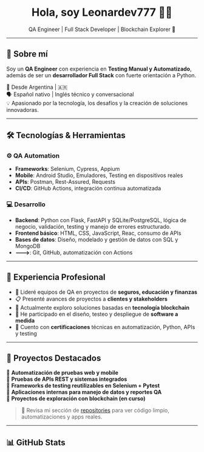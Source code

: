 <h1 align="center">Hola, soy Leonardev777 👨‍💻</h1>
<p align="center">QA Engineer | Full Stack Developer | Blockchain Explorer 🚀</p>

---

## 📌 Sobre mí

Soy un **QA Engineer** con experiencia en **Testing Manual y Automatizado**, además de ser un **desarrollador Full Stack** con fuerte orientación a Python.

📍 Desde Argentina | 🇦🇷  
🗣️ Español nativo | Inglés técnico y conversacional  
💡 Apasionado por la tecnología, los desafíos y la creación de soluciones innovadoras.

---

## 🛠️ Tecnologías & Herramientas

### ⚙️ QA Automation

- **Frameworks**: Selenium, Cypress, Appium
- **Mobile**: Android Studio, Emuladores, Testing en dispositivos reales
- **APIs**: Postman, Rest-Assured, Requests
- **CI/CD**: GitHub Actions, integración continua automatizada

### 💻 Desarrollo

- **Backend**: Python con Flask, FastAPI y SQLite/PostgreSQL, lógica de negocio, validación, testing y manejo de errores estructurado.
- **Frontend básico**: HTML, CSS, JavaScript, Reac, consumo de APIs
- **Bases de datos**: Diseño, modelado y gestión de datos con SQL y MongoDB
- **--->**: Git, GitHub, automatización con Actions

---

## 🧠 Experiencia Profesional

- 🧪 Lideré equipos de QA en proyectos de **seguros, educación y finanzas**
- 📋 Presenté avances de proyectos a **clientes y stakeholders**
- 🧱 Actualmente exploro soluciones basadas en **tecnología blockchain**
- 🧰 He participado en el diseño, testeo y despliegue de **software a medida**
- 🏅 Cuento con **certificaciones** técnicas en automatización, Python, APIs y testing

---

## 🚀 Proyectos Destacados

🔹 **Automatización de pruebas web y mobile**  
🔹 **Pruebas de APIs REST y sistemas integrados**  
🔹 **Frameworks de testing reutilizables en Selenium + Pytest**  
🔹 **Aplicaciones internas para manejo de datos y reportes QA**  
🔹 **Proyectos de exploración con blockchain (en curso)**

> 🎯 Revisa mi sección de [repositories](https://github.com/Leonardev777?tab=repositories) para ver código limpio, automatizaciones y apps reales.

---

## 📊 GitHub Stats

<p align="center">
  <img src="h
